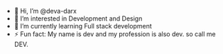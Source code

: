 - 👋 Hi, I’m @deva-darx
- 👀 I’m interested in Development and Design
- 🌱 I’m currently learning Full stack development
- ⚡ Fun fact: My name is dev and my profession is also dev. so call me DEV.
